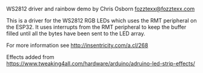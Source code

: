 WS2812 driver and rainbow demo by Chris Osborn <fozztexx@fozztexx.com>

This is a driver for the WS2812 RGB LEDs which uses the RMT peripheral
on the ESP32. It uses interrupts from the RMT peripheral to keep the
buffer filled until all the bytes have been sent to the LED array.

For more information see http://insentricity.com/a.cl/268


Effects added from https://www.tweaking4all.com/hardware/arduino/adruino-led-strip-effects/